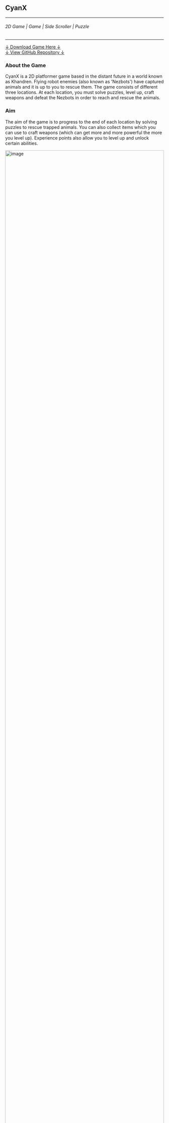 <div class="parallax" style="height: 350px; background-image: url('../../assets/articles/projects-images/cyanX/header.png');"></div>
<br>
<div class="writtenContent">

## CyanX
___

###### 2D Game | Game | Side Scroller | Puzzle
___

<div class="download-container">
    <div class="download-link">
        <a href="../../assets/downloads/CyanX.zip" class="button">↓ Download Game Here ↓</a>
    </div>
    <div class="download-link">
        <a href="https://github.com/vondreii/CyanX" class="button repo">↓ View GitHub Repository ↓</a>
    </div>
</div>

### About the Game

CyanX is a 2D platformer game based in the distant future in a world known as Khandren. Flying robot enemies (also known as 'Nezbots') have captured animals and it is up to you to rescue them. 
The game consists of different three locations. At each location, you must solve puzzles, level up, craft weapons and defeat the Nezbots in order to reach and rescue the animals.

### Aim

The aim of the game is to progress to the end of each location by solving puzzles to rescue trapped animals. You can also collect items which you can use to craft weapons (which can get more and more powerful the more you level up). 
Experience points also allow you to level up and unlock certain abilities.

<!-- ----------- Image ----------- -->
<div class="image-container">
	<div class="rows"> 
		<div class="column-3 image-container">
			<img src="../../assets/articles/projects-images/cyanX/gameplay-1.PNG" alt="image" style="width:100%">
		</div>  
		<div class="column-3 image-container">
			<img src="../../assets/articles/projects-images/cyanX/sandy-area-cropped.png" alt="image" style="width:100%">
		</div>
		<div class="column-3 image-container">
			<img src="../../assets/articles/projects-images/cyanX/gameplay-2.PNG" alt="image" style="width:100%">
		</div> 
	</div>
</div>
<!-- ----------------------------- -->

### Controls
	
<!-- ----------- Table ----------- -->
<table>
  <tr>
    <th>Gameplay</th>
    <th>Control</th>
  </tr>
  <tr>
    <td><b>Walk</b></td>
    <td>Left and right arrow keys, or A and D letter keys</td>
  </tr>
  <tr>
    <td><b>Jump</b></td>
    <td>The space bar</td>
  </tr>
  <tr>
    <td><b>Interact with button</b></td>
    <td>Walk into button. If the button is red, it means you have already pressed it.</td>
  </tr>
  <tr>
    <td><b>Open menu</b></td>
    <td>The M arrow key</td>
  </tr>
  <tr>
    <td><b>Equip weapon</b></td>
    <td>The M arrow key, select 'Craftbox,' followed by the weapon you want to equip </td>
  </tr>
</table>
<!-- ----------------------------- -->
<br>
	
### Main Menu

The main menu allows you to open the Craftbox, where you can craft weapons based on what items you have collected. You can also view what level you are currently on (from level 1 to 10).

### Locations

The concept design for this game included more than three locations. This game consists of three:

<!-- ----------- Table ----------- -->
<table>
  <tr>
    <th>Location</th>
    <th>Description</th>
  </tr>
  <tr>
    <td><b>Sandenko</b></td>
    <td>This level is desert themed and consists of sandy dunes.</td>
  </tr>
  <tr>
    <td><b>Cypro</b></td>
    <td>This level is situated in the forest region and consists of trees, grassy plains and green hills.</td>
  </tr>
  <tr>
    <td><b>Icerun</b></td>
    <td>This level is situated in the icy north region and consists of mountains, snow and icy platforms.</td>
  </tr>
</table>
<!-- ----------------------------- -->

<!-- ----------- Image ----------- -->
<div class="image-container">
	<div class="rows"> 
		<div class="column-2 image-container">
			<img src="../../assets/articles/projects-images/cyanX/khandren-map.jpg" alt="image" style="width:100%">
		</div>
		<div class="column-2 image-container">
			<img src="../../assets/articles/projects-images/cyanX/game-on-computer.jpg" alt="image" style="width:100%">
		</div>  
	</div>
</div>
<!-- ----------------------------- -->

	
### Collectables

To be able to craft weapons, you have to collect certain resources, which are scattered throughout each location. Some resources can craft more powerful weapons than others. Wood is the least powerful, and Ruby is the most powerful.

<ol>
  <li>Wood</li>
  <li>Stone</li>
  <li>Steel</li>
  <li>Blue Diamond</li>
  <li>Ruby</li>
</ol>

In addition to resources, you can also collect:

<ul>
  <li><b>Stars:</b> You can collect experience points (yellow stars) which add up to your progress. After collecting a certain number of stars, you can progress to the next level.</li>
  <li><b>Apples:</b> Apples will increase your health by one (this only works if you do not have 100% life).</li>
</ul>
   
<!-- ----------- Image ----------- -->   
<div class="image-container">
  <img src="../../assets/articles/projects-images/cyanX/collectable.png" alt="image" class="image"/> 
</div>
<!-- ----------------------------- -->
	
### Crafting Weapons

Using collected resources, you can open the Craftbox and craft weapons. The more powerful the resource, the more powerful the weapon. The top of the Craftbox shows a list of all resources, and the number you have collected for each. 
Below that is a list of weapons available to craft along with the number and types of resources you need in order to craft it.

If you do not have the available resources that are required, then you cannot craft the weapon. 
Once you have crafted a weapon, you can equip it anytime by navigating back to the Craftbox and selecting 'equip.'
  
<!-- ----------- Image ----------- --> 
<div class="image-container">
    <div class="rows"> 
		<div class="column-3 image-container">
			<img src="../../assets/articles/projects-images/cyanX/weapons.png" alt="image" style="width:100%">
		</div>
		<div class="column-3 image-container">
			<img src="../../assets/articles/projects-images/cyanX/craftbox.PNG" alt="image" style="width:100%">
		</div>
		<div class="column-3 image-container">
			<img src="../../assets/articles/projects-images/cyanX/netbotz-states.png" alt="image" style="width:100%">
		</div>  
    </div>
</div>
<!-- ----------------------------- -->
	
### Enemies

The enemies of the game are called Nezbots. They are flying robots that guard captured animals and strategic entrance points to resources. 
They are not hostile <b>(blue Nezbot)</b> unless you get too close, in which case they turn hostile <b>(red Nezbot)</b> and chase you. 
They do not stop chasing you until you run far enough, or until you kill them <b>(black Nezbot)</b>.

	
### Levelling Up

The more experience points you collect, the more you are able to level up, therefore unlocking new abilities and weapons that you can use to make gameplay easier. There is a maximum of 10 levels in the game. You start at level 1 at the beginning of the game.

<!-- ----------- Image ----------- --> 
<div class="image-container">
    <div class="rows"> 
      <div class="column-2 image-container">
        <img src="../../assets/articles/projects-images/cyanX/level-up.png" alt="image" style="width:100%">
      </div>
      <div class="column-2 image-container">
        <img src="../../assets/articles/projects-images/cyanX/spike.png" alt="image" style="width:100%">
      </div>  
    </div>
</div>
<!-- ----------------------------- -->

Abilities you can unlock include earning more experience points for each animal rescued, strengthened health, 
being able to craft more powerful weapons, being invincible to spikes and becoming an XP magnet (this is when experience points float towards you when you get within a reasonable range to them).

### Assets Artwork

Level 1 contains platforms that are sand-themed, as the level design is situated in a desert. 
Level 2 contains a grassy plain with platforms that are grass-themed. 
Level 3 contains platforms that are ice-themed, as the level design is situated in an icy and snowy environment such as a mountain.

<!-- ----------- Image ----------- --> 
<div class="image-container">
    <div class="rows"> 
      <div class="column-2 image-container">
        <img src="../../assets/articles/projects-images/cyanX/platforms-design-1-3.png" alt="image" style="width:100%">
      </div>
      <div class="column-2 image-container">
        <img src="../../assets/articles/projects-images/cyanX/platforms-design-2.png" alt="image" style="width:100%">
      </div>  
    </div>
</div>
<!-- ----------------------------- -->
	
### Background Artwork

<!-- ----------- Image ----------- --> 
<div class="image-container">
    <div class="rows"> 
      <div class="column-2 image-container">
        <img src="../../assets/articles/projects-images/cyanX/mountain-background.png" alt="image" style="width:100%">
      </div>
      <div class="column-2 image-container">
        <img src="../../assets/articles/projects-images/cyanX/sandy-area.png" alt="image" style="width:100%">
      </div>  
    </div>
    <div class="rows"> 
      <div class="column-2 image-container">
        <img src="../../assets/articles/projects-images/cyanX/green-hills.png" alt="image" style="width:100%">
      </div>  
    </div>
</div>
<!-- ----------------------------- -->

<div class="download-container">
    <div class="download-link">
        <a href="../../assets/downloads/CyanX.zip" class="button">↓ Download Game Here ↓</a>
    </div>
    <div class="download-link">
        <a href="https://github.com/vondreii/CyanX" class="button repo">↓ View GitHub Repository ↓</a>
    </div>
</div>

</div>